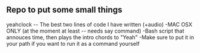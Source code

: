 Repo to put some small things
------

yeahclock -- The best two lines of code I have written (+audio)
    -MAC OSX ONLY (at the moment at least -- needs say command)
    -Bash script that annouces time, then plays the intro chords to "Yeah"
    -Make sure to put it in your path if you want to run it as a command yourself